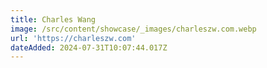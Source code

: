 ```yaml
---
title: Charles Wang
image: /src/content/showcase/_images/charleszw.com.webp
url: 'https://charleszw.com'
dateAdded: 2024-07-31T10:07:44.017Z
---
```


